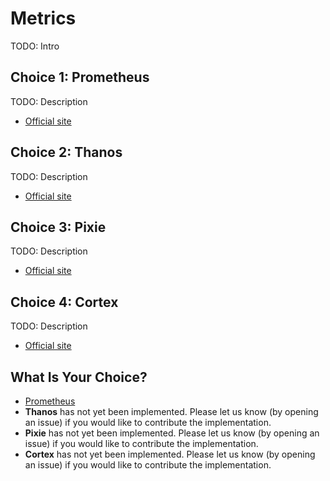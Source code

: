 # Metrics

TODO: Intro

## Choice 1: Prometheus

TODO: Description

* [Official site](https://prometheus.io)

## Choice 2: Thanos

TODO: Description

* [Official site](https://thanos.io)

## Choice 3: Pixie

TODO: Description

* [Official site](https://px.dev)

## Choice 4: Cortex

TODO: Description

* [Official site](https://cortexmetrics.io)

## What Is Your Choice?

* [Prometheus](prometheus.md)
* **Thanos** has not yet been implemented. Please let us know (by opening an issue) if you would like to contribute the implementation.
* **Pixie** has not yet been implemented. Please let us know (by opening an issue) if you would like to contribute the implementation.
* **Cortex** has not yet been implemented. Please let us know (by opening an issue) if you would like to contribute the implementation.
